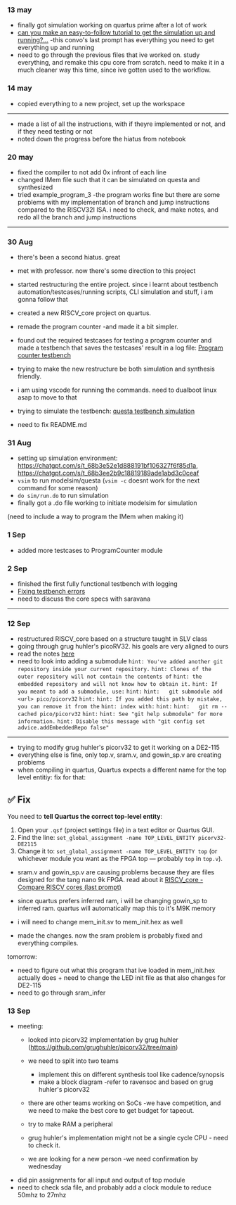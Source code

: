 ### 13 may
- finally got simulation working on quartus prime after a lot of work
- [can you make an easy-to-follow tutorial to get the simulation up and running?...](https://www.perplexity.ai/search/can-you-make-an-easy-to-follow-3E0_5UZYRbGqW0mCqE26Vw) -this convo's last prompt has everything you need to get everything up and running
- need to go through the previous files that ive worked on. study everything, and remake this cpu core from scratch. need to make it in a much cleaner way this time, since ive gotten used to the workflow.

### 14 may
- copied everything to a new project, set up the workspace
---
- made a list of all the instructions, with if theyre implemented or not, and if they need testing or not
- noted down the progress before the hiatus from notebook

### 20 may
- fixed the compiler to not add 0x infront of each line
- changed IMem file such that it can be simulated on questa and synthesized 
- tried example_program_3 -the program works fine but there are some problems with my implementation of branch and jump instructions compared to the RISCV32I ISA. i need to check, and make notes, and redo all the branch and jump instructions

----
### 30 Aug
- there's been a second hiatus. great
- met with professor. now there's some direction to this project
- started restructuring the entire project. since i learnt about testbench automation/testcases/running scripts, CLI simulation and stuff, i am gonna follow that

- created a new RISCV_core project on quartus.
- remade the program counter -and made it a bit simpler.
- found out the required testcases for testing a program counter and made a testbench that saves the testcases' result in a log file: [Program counter testbench](https://chatgpt.com/c/68b3447f-b1a4-8330-b84a-c14acbbfe17e)
- trying to make the new restructure be both simulation and synthesis friendly.

- i am using vscode for running the commands. need to dualboot linux asap to move to that
- trying to simulate the testbench: [questa testbench simulation](https://chatgpt.com/c/68b350fe-cd4c-832f-a9e0-d57896a86450)

- need to fix README.md

### 31 Aug
- setting up simulation environment: https://chatgpt.com/s/t_68b3e52e1d888191bf106327f6f85d1a, https://chatgpt.com/s/t_68b3ee2b9c18819189ade1abd3c0ceaf
- `vsim` to run modelsim/questa (`vsim -c` doesnt work for the next command for some reason)
- `do sim/run.do` to run simulation
- finally got a .do file working to initiate modelsim for simulation

(need to include a way to program the IMem when making it)


### 1 Sep
- added more testcases to ProgramCounter module

### 2 Sep
- finished the first fully functional testbench with logging
- [Fixing testbench errors](https://chatgpt.com/c/68b6e851-c094-8325-b1d8-841f7c2958e3)
- need to discuss the core specs with saravana

---
### 12 Sep
- restructured RISCV_core based on a structure taught in SLV class
- going through grug huhler's picoRV32. his goals are very aligned to ours
- read the notes [here](Team/notes.md)
- need to look into adding a submodule
`hint: You've added another git repository inside your current repository.`
`hint: Clones of the outer repository will not contain the contents of`
`hint: the embedded repository and will not know how to obtain it.`
`hint: If you meant to add a submodule, use:`
`hint:`
`hint:   git submodule add <url> pico/picorv32`
`hint:`
`hint: If you added this path by mistake, you can remove it from the`
`hint: index with:`
`hint:`
`hint:   git rm --cached pico/picorv32`
`hint:`
`hint: See "git help submodule" for more information.`
`hint: Disable this message with "git config set advice.addEmbeddedRepo false"`

---
- trying to modify grug huhler's picorv32 to get it working on a DE2-115
- everything else is fine, only top.v, sram.v, and gowin_sp.v are creating problems
- when compiling in quartus, Quartus expects a different name for the top level entitiy: fix for that:
## ✅ Fix
You need to **tell Quartus the correct top-level entity**:
1. Open your `.qsf` (project settings file) in a text editor or Quartus GUI.
2. Find the line:
    `set_global_assignment -name TOP_LEVEL_ENTITY picorv32-DE2115`
3. Change it to:
    `set_global_assignment -name TOP_LEVEL_ENTITY top`
(or whichever module you want as the FPGA top — probably `top` in `top.v`).

- sram.v and gowin_sp.v are causing problems because they are files designed for the tang nano 9k FPGA. read about it [RISCV_core - Compare RISCV cores (last prompt)](https://chatgpt.com/g/g-p-68c2b3f837f88191bf603055f1e243ba/c/68c2b6be-b6d4-832e-8d5e-baee84fe72a3)
- since quartus prefers inferred ram, i will be changing gowin_sp to inferred ram. quartus will automatically map this to it's M9K memory
- i will need to change mem_init.sv to mem_init.hex as well

- made the changes. now the sram problem is probably fixed and everything compiles.

tomorrow:
- need to figure out what this program that ive loaded in mem_init.hex actually does + need to change the LED init file as that also changes for DE2-115
- need to go through sram_infer

### 13 Sep

- meeting:
	- looked into picorv32 implementation by grug huhler (https://github.com/grughuhler/picorv32/tree/main)
	- we need to split into two teams
		- implement this on different synthesis tool like cadence/synopsis
		- make a block diagram -refer to ravensoc and based on grug huhler's picorv32
	
	- there are other teams working on SoCs -we have competition, and we need to make the best core to get budget for tapeout.
	- try to make RAM a peripheral
	- grug huhler's implementation might not be a single cycle CPU - need to check it.
	- we are looking for a new person -we need confirmation by wednesday
- did pin assignments for all input and output of top module
- need to check sda file, and probably add a clock module to reduce 50mhz to 27mhz